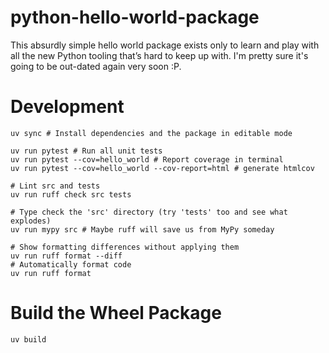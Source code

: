 # python-hello-world-package
This absurdly simple hello world package exists only to learn and play with all the new Python tooling that’s hard to keep up with. I'm pretty sure it's going to be out-dated again very soon :P.

# Development
```shell
uv sync # Install dependencies and the package in editable mode

uv run pytest # Run all unit tests
uv run pytest --cov=hello_world # Report coverage in terminal
uv run pytest --cov=hello_world --cov-report=html # generate htmlcov

# Lint src and tests
uv run ruff check src tests 

# Type check the 'src' directory (try 'tests' too and see what explodes)
uv run mypy src # Maybe ruff will save us from MyPy someday

# Show formatting differences without applying them
uv run ruff format --diff
# Automatically format code
uv run ruff format
```

# Build the Wheel Package
```shell
uv build
```